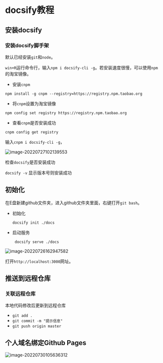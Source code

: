 # **docsify教程**

## 安装docsify

### 安装docsify脚手架

默认已经安装`git`和`node`。	

`win+R`运行命令行，输入`npm i docsify-cli -g`。若安装速度很慢，可以使用`npm`的淘宝镜像。

* 安装`cnpm`

`npm install -g cnpm --registry=https://registry.npm.taobao.org`

* 将`cnpm`设置为淘宝镜像

`npm config set registry https://registry.npm.taobao.org`

* 查看`cnpm`是否安装成功

`cnpm config get registry `

输入`cnpm i docsify-cli -g`，

![image-20220727102139553](https://cdn.jsdelivr.net/gh/xubenshan/pic-blog@main/img/202207271021617.png)

检查`docsify`是否安装成功

`docsify -v`  显示版本号则安装成功

## 初始化

在E盘新建github文件夹，进入github文件夹里面，右键打开`git bash`。

* 初始化

  `docsify init ./docs`

* 启动服务

  ` docsify serve ./docs`

![image-20220726162947582](https://cdn.jsdelivr.net/gh/xubenshan/pic-blog@main/img/202207271020075.png)

打开`http://localhost:3000`网址。

## **推送到远程仓库**

### 关联远程仓库

本地代码修改后更新到远程仓库

*   `git add .`
*   `git commit -m "提示信息"`  
*  `git push origin master`

## 个人域名绑定Github Pages

![image-20220730105636312](https://cdn.jsdelivr.net/gh/xubenshan/pic-blog@main/img/image-20220730105636312.png)



